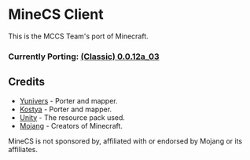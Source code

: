 # MineCS Client

This is the MCCS Team's port of Minecraft.

### Currently Porting: [(Classic) 0.0.12a_03](https://minecraft.wiki/w/Java_Edition_Classic_0.0.12a_03)

## Credits

- [Yunivers](https://www.github.com/aityunivers) - Porter and mapper.
- [Kostya](https://www.github.com/1987kostya) - Porter and mapper.
- [Unity](https://github.com/Unity-Resource-Pack/Unity) - The resource pack used.
- [Mojang](https://www.minecraft.net/) - Creators of Minecraft.

MineCS is not sponsored by, affiliated with or endorsed by Mojang or its affiliates.
